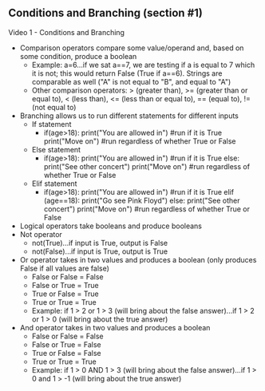 ## Conditions and Branching (section #1)

Video 1 - Conditions and Branching
- Comparison operators compare some value/operand and, based on some condition, produce a boolean
  - Example: a=6...if we sat a==7, we are testing if a is equal to 7 which it is not; this would return False (True if a==6). Strings are comparable as well ("A" is not equal to "B", and equal to "A")
  - Other comparison operators: > (greater than), >= (greater than or equal to), < (less than), <= (less than or equal to), == (equal to), != (not equal to)
- Branching allows us to run different statements for different inputs
  - If statement
    - if(age>18):
        print("You are allowed in") #run if it is True
      print("Move on") #run regardless of whether True or False
  - Else statement
    - if(age>18):
        print("You are allowed in") #run if it is True
      else:
        print("See other concert")
      print("Move on") #run regardless of whether True or False
  - Elif statement
    - if(age>18):
        print("You are allowed in") #run if it is True
      elif (age==18):
        print("Go see Pink Floyd")
      else:
        print("See other concert")
      print("Move on") #run regardless of whether True or False
-  Logical operators take booleans and produce booleans
  - Not operator
    - not(True)...if input is True, output is False
    - not(False)...if input is True, output is True
  - Or operator takes in two values and produces a boolean (only produces False if all values are false)
    - False or False = False
    - False or True = True
    - True or False = True
    - True or True = True
    - Example: if 1 > 2 or 1 > 3 (will bring about the false answer)...if 1 > 2 or 1 > 0 (will bring about the true answer)
  - And operator takes in two values and produces a boolean
    - False or False = False
    - False or True = False
    - True or False = False
    - True or True = True
    - Example: if 1 > 0 AND 1 > 3 (will bring about the false answer)...if 1 > 0 and 1 > -1 (will bring about the true answer)
